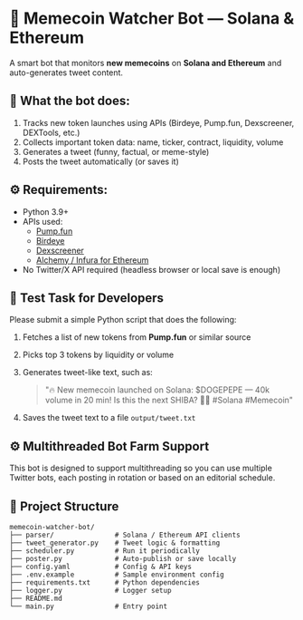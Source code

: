 # 🧠 Memecoin Watcher Bot — Solana & Ethereum

A smart bot that monitors **new memecoins** on **Solana and Ethereum** and auto-generates tweet content.

## 📌 What the bot does:

1. Tracks new token launches using APIs (Birdeye, Pump.fun, Dexscreener, DEXTools, etc.)
2. Collects important token data: name, ticker, contract, liquidity, volume
3. Generates a tweet (funny, factual, or meme-style)
4. Posts the tweet automatically (or saves it)

## ⚙️ Requirements:

- Python 3.9+
- APIs used:
  - [Pump.fun](https://pump.fun)
  - [Birdeye](https://birdeye.so)
  - [Dexscreener](https://docs.dexscreener.com/)
  - [Alchemy / Infura for Ethereum](https://www.alchemy.com/)
- No Twitter/X API required (headless browser or local save is enough)

## 🧪 Test Task for Developers

Please submit a simple Python script that does the following:

1. Fetches a list of new tokens from **Pump.fun** or similar source
2. Picks top 3 tokens by liquidity or volume
3. Generates tweet-like text, such as:

   > "🔥 New memecoin launched on Solana: $DOGEPEPE — 40k volume in 20 min! Is this the next SHIBA? 🐶🚀 #Solana #Memecoin"

4. Saves the tweet text to a file `output/tweet.txt`

## ⚙️ Multithreaded Bot Farm Support

This bot is designed to support multithreading so you can use multiple Twitter bots, each posting in rotation or based on an editorial schedule.

## 📁 Project Structure

```
memecoin-watcher-bot/
├── parser/               # Solana / Ethereum API clients
├── tweet_generator.py    # Tweet logic & formatting
├── scheduler.py          # Run it periodically
├── poster.py             # Auto-publish or save locally
├── config.yaml           # Config & API keys
├── .env.example          # Sample environment config
├── requirements.txt      # Python dependencies
├── logger.py             # Logger setup
├── README.md
└── main.py               # Entry point
```
